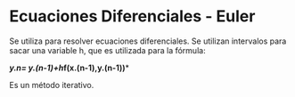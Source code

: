 
# Ecuaciones Diferenciales - Euler
 
Se utiliza para resolver ecuaciones diferenciales. Se utilizan intervalos para sacar una variable h, que es utilizada para la fórmula:

***y.n= y.(n-1)+h*f(x.(n-1),y.(n-1))***

Es un método iterativo.
<!--stackedit_data:
eyJoaXN0b3J5IjpbLTIwNjAxMzQ2Miw0MTgwODU2NzEsMTEyNT
kyNDEwN119
-->
